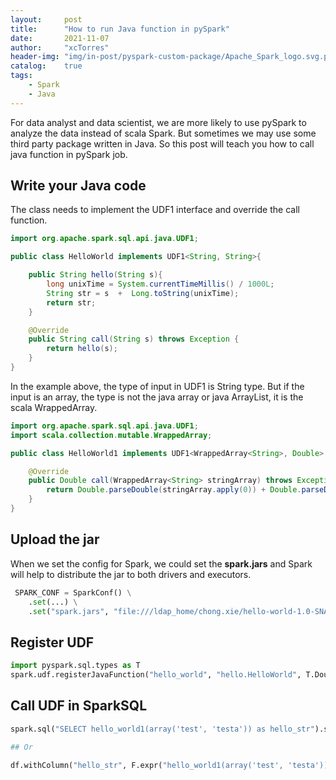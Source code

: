 ```yaml
---
layout:     post
title:      "How to run Java function in pySpark"
date:       2021-11-07
author:     "xcTorres"
header-img: "img/in-post/pyspark-custom-package/Apache_Spark_logo.svg.png"
catalog:    true
tags:
    - Spark
    - Java
---    
```


For data analyst and data scientist, we are more likely to use pySpark to analyze the data instead of scala Spark. But sometimes we may use some third party package written in Java. So this post will teach you how to call java function in pySpark job.  

## Write your Java code    
The class needs to implement the UDF1 interface and override the call function.

```java
import org.apache.spark.sql.api.java.UDF1;

public class HelloWorld implements UDF1<String, String>{

    public String hello(String s){
        long unixTime = System.currentTimeMillis() / 1000L;
        String str = s  +  Long.toString(unixTime);
        return str;
    }

    @Override
    public String call(String s) throws Exception {
        return hello(s);
    }
}
```

In the example above, the type of input in UDF1 is String type. But if the input is an array, the type is not the java array or java ArrayList, it is the scala WrappedArray.    

```java 
import org.apache.spark.sql.api.java.UDF1;
import scala.collection.mutable.WrappedArray;

public class HelloWorld1 implements UDF1<WrappedArray<String>, Double> {

    @Override
    public Double call(WrappedArray<String> stringArray) throws Exception {
        return Double.parseDouble(stringArray.apply(0)) + Double.parseDouble(stringArray.apply(1));
    }
}
```  

## Upload the jar 
When we set the config for Spark, we could set the **spark.jars** and Spark will help to distribute the jar to both drivers and executors.
```python
 SPARK_CONF = SparkConf() \
    .set(...) \
    .set("spark.jars", "file:///ldap_home/chong.xie/hello-world-1.0-SNAPSHOT.jar")
```

## Register UDF
```python
import pyspark.sql.types as T
spark.udf.registerJavaFunction("hello_world", "hello.HelloWorld", T.DoubleType())

```    

## Call UDF in SparkSQL  
```python  
spark.sql("SELECT hello_world1(array('test', 'testa')) as hello_str").show()  

## Or

df.withColumn("hello_str", F.expr("hello_world1(array('test', 'testa'))")).show()
```

